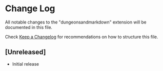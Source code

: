 # Change Log

All notable changes to the "dungeonsandmarkdown" extension will be documented in this file.

Check [Keep a Changelog](http://keepachangelog.com/) for recommendations on how to structure this file.

## [Unreleased]

- Initial release